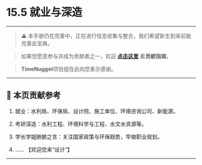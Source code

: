 # 15.5 就业与深造

---

> ⚠️ 本手册仍在完善中，正在进行信息收集与整合，我们希望新生到来前能完善此宝典。  

> 如果您愿意参与并成为贡献者之一，欢迎 **[点击这里](/CONTRIBUTING.md)** 看**贡献指南**。

> **TimeNugget**项目组在此向您表示感谢。

---

## 📌 本页贡献参考

1. 就业：水利局、环保局、设计院、施工单位、环境咨询公司、新能源。

2. 考研深造：水利工程、环境科学与工程、水文水资源等。

3. 学长学姐肺腑之言：关注国家政策与环保趋势，早做职业规划。

4. ……  【欢迎您来“设计”】

---
